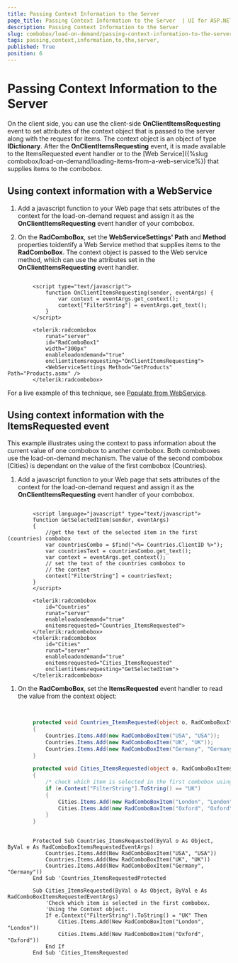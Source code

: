 ```yaml
---
title: Passing Context Information to the Server 
page_title: Passing Context Information to the Server  | UI for ASP.NET AJAX Documentation
description: Passing Context Information to the Server 
slug: combobox/load-on-demand/passing-context-information-to-the-server-
tags: passing,context,information,to,the,server,
published: True
position: 6
---
```


# Passing Context Information to the Server 



On the client side, you can use the client-side __OnClientItemsRequesting__ event to set attributes of the context object that is passed to the server along with the request for items. The context object is an object of type __IDictionary__. After the __OnClientItemsRequesting__ event, it is made available to the ItemsRequested event handler or to the [Web Service]({%slug combobox/load-on-demand/loading-items-from-a-web-service%}) that supplies items to the combobox.

## Using context information with a WebService

1. Add a javascript function to your Web page that sets attributes of the context for the load-on-demand request and assign it as the __OnClientItemsRequesting__ event handler of your combobox.

1. On the __RadComboBox__, set the __WebServiceSettings' Path__ and __Method__ properties toidentify a Web Service method that supplies items to the __RadComboBox__. The context object is passed to the Web service method, which can use the attributes set in the __OnClientItemsRequesting__ event handler.

````ASPNET
	
	    <script type="text/javascript">
	        function OnClientItemsRequesting(sender, eventArgs) {
	            var context = eventArgs.get_context();
	            context["FilterString"] = eventArgs.get_text();
	        }
	    </script>
	
	    <telerik:radcombobox 
	        runat="server" 
	        id="RadComboBox1" 
	        width="300px" 
	        enableloadondemand="true"
	        onclientitemsrequesting="OnClientItemsRequesting">  
	        <WebServiceSettings Method="GetProducts" Path="Products.asmx" />
	    </telerik:radcombobox>
````



For a live example of this technique, see [Populate from WebService](http://demos.telerik.com/aspnet-ajax/combobox/examples/populatingwithdata/autocompletesql/defaultcs.aspx).

## Using context information with the ItemsRequested event

This example illustrates using the context to pass information about the current value of one combobox to another combobox. Both comboboxes use the load-on-demand mechanism. The value of the second combobox (Cities) is dependant on the value of the first combobox (Countries).

1. Add a javascript function to your Web page that sets attributes of the context for the load-on-demand request and assign it as the __OnClientItemsRequesting__ event handler of your combobox.

````ASPNET
	
	    <script language="javascript" type="text/javascript">  
	    function GetSelectedItem(sender, eventArgs)  
	    {     
	        //get the text of the selected item in the first (countries) combobox     
	        var countriesCombo = $find("<%= Countries.ClientID %>");     
	        var countriesText = countriesCombo.get_text();
	        var context = eventArgs.get_context();
	        // set the text of the countries combobox to
	        // the context
	        context["FilterString"] = countriesText;
	    }
	    </script>
	
	    <telerik:radcombobox 
	        id="Countries" 
	        runat="server" 
	        enableloadondemand="true" 
	        onitemsrequested="Countries_ItemsRequested">
	    </telerik:radcombobox>
	    <telerik:radcombobox 
	        id="Cities" 
	        runat="server" 
	        enableloadondemand="true" 
	        onitemsrequested="Cities_ItemsRequested"
	        onclientitemsrequesting="GetSelectedItem">
	    </telerik:radcombobox>
````



1. On the __RadComboBox__, set the __ItemsRequested__ event handler to read the value from the context object: 



````C#
	
	
	    protected void Countries_ItemsRequested(object o, RadComboBoxItemsRequestedEventArgs e) 
	    { 
	        Countries.Items.Add(new RadComboBoxItem("USA", "USA")); 
	        Countries.Items.Add(new RadComboBoxItem("UK", "UK")); 
	        Countries.Items.Add(new RadComboBoxItem("Germany", "Germany")); 
	    }
	    
	    protected void Cities_ItemsRequested(object o, RadComboBoxItemsRequestedEventArgs e) 
	    {    
	        /* check which item is selected in the first combobox using the Context object. */    
	        if (e.Context["FilterString"].ToString() == "UK") 
	        { 
	            Cities.Items.Add(new RadComboBoxItem("London", "London")); 
	            Cities.Items.Add(new RadComboBoxItem("Oxford", "Oxford")); 
	        } 
	    }
	
````
````VB.NET
	    Protected Sub Countries_ItemsRequested(ByVal o As Object, ByVal e As RadComboBoxItemsRequestedEventArgs)
	        Countries.Items.Add(New RadComboBoxItem("USA", "USA"))
	        Countries.Items.Add(New RadComboBoxItem("UK", "UK"))
	        Countries.Items.Add(New RadComboBoxItem("Germany", "Germany"))
	    End Sub 'Countries_ItemsRequestedProtected 
	
	    Sub Cities_ItemsRequested(ByVal o As Object, ByVal e As RadComboBoxItemsRequestedEventArgs)
	        'Check which item is selected in the first combobox.   
	        'Using the Context object.   
	        If e.Context("FilterString").ToString() = "UK" Then
	            Cities.Items.Add(New RadComboBoxItem("London", "London"))
	            Cities.Items.Add(New RadComboBoxItem("Oxford", "Oxford"))
	        End If
	    End Sub 'Cities_ItemsRequested
	
````

